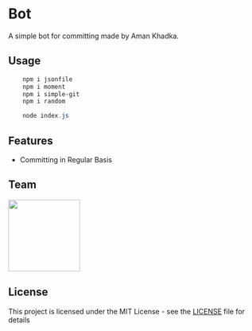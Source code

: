 # Bot
A simple bot for committing made by Aman Khadka.

## Usage

```powershell
    npm i jsonfile
    npm i moment
    npm i simple-git
    npm i random
```

```powershell
    node index.js
```

## Features

- Committing in Regular Basis

## Team

<a href = "https://github.com/amulifts"><img src = "https://avatars.githubusercontent.com/u/49828737?v=4" width="144"></a>

## License

This project is licensed under the MIT License - see the [LICENSE](LICENSE) file for details
